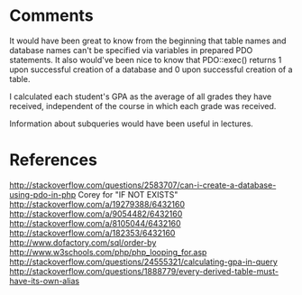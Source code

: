 # Comments

It would have been great to know from the beginning that table names and database names can't be specified via variables in prepared PDO statements. It also would've been nice to know that PDO::exec() returns 1 upon successful creation of a database and 0 upon successful creation of a table.

I calculated each student's GPA as the average of all grades they have received, independent of the course in which each grade was received.

Information about subqueries would have been useful in lectures.

# References

http://stackoverflow.com/questions/2583707/can-i-create-a-database-using-pdo-in-php
Corey for "IF NOT EXISTS"
http://stackoverflow.com/a/19279388/6432160
http://stackoverflow.com/a/9054482/6432160
http://stackoverflow.com/a/8105044/6432160
http://stackoverflow.com/a/182353/6432160
http://www.dofactory.com/sql/order-by
http://www.w3schools.com/php/php_looping_for.asp
http://stackoverflow.com/questions/24555321/calculating-gpa-in-query
http://stackoverflow.com/questions/1888779/every-derived-table-must-have-its-own-alias